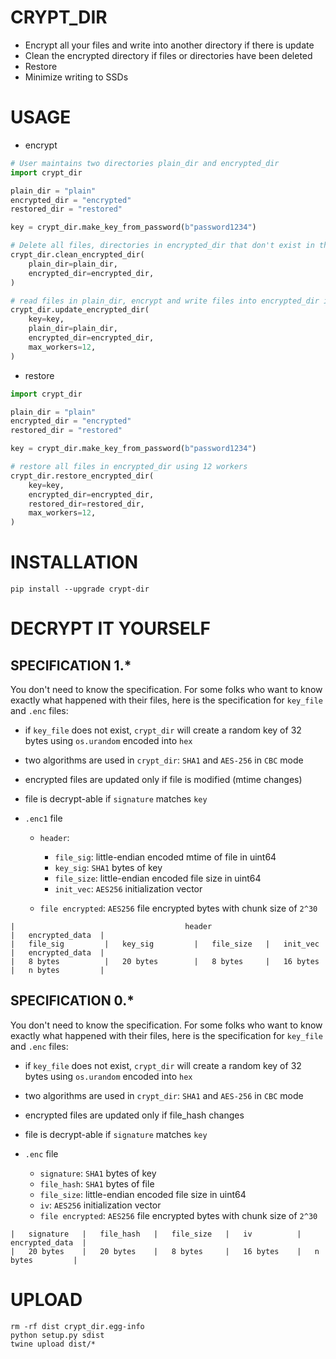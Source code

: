 # CRYPT_DIR

- Encrypt all your files and write into another directory if there is update
- Clean the encrypted directory if files or directories have been deleted
- Restore
- Minimize writing to SSDs

# USAGE

- encrypt

```python
# User maintains two directories plain_dir and encrypted_dir
import crypt_dir

plain_dir = "plain"
encrypted_dir = "encrypted"
restored_dir = "restored"

key = crypt_dir.make_key_from_password(b"password1234")

# Delete all files, directories in encrypted_dir that don't exist in the plain_dir
crypt_dir.clean_encrypted_dir(
    plain_dir=plain_dir,
    encrypted_dir=encrypted_dir,
)

# read files in plain_dir, encrypt and write files into encrypted_dir if needed using 12 workers
crypt_dir.update_encrypted_dir(
    key=key,
    plain_dir=plain_dir,
    encrypted_dir=encrypted_dir,
    max_workers=12,
)
```

- restore

```python
import crypt_dir

plain_dir = "plain"
encrypted_dir = "encrypted"
restored_dir = "restored"

key = crypt_dir.make_key_from_password(b"password1234")

# restore all files in encrypted_dir using 12 workers
crypt_dir.restore_encrypted_dir(
    key=key,
    encrypted_dir=encrypted_dir,
    restored_dir=restored_dir,
    max_workers=12,
)
```

# INSTALLATION

```shell
pip install --upgrade crypt-dir
```

# DECRYPT IT YOURSELF

## SPECIFICATION 1.*

You don't need to know the specification. For some folks who want to know exactly what happened with their files, here
is the specification for `key_file` and `.enc` files:

- if `key_file` does not exist, `crypt_dir` will create a random key of 32 bytes using `os.urandom` encoded into `hex`

- two algorithms are used in `crypt_dir`: `SHA1` and `AES-256` in `CBC` mode

- encrypted files are updated only if file is modified (mtime changes)

- file is decrypt-able if `signature` matches `key`

- `.enc1` file

    - `header`:
        - `file_sig`: little-endian encoded mtime of file in uint64
        - `key_sig`: `SHA1` bytes of key
        - `file_size`: little-endian encoded file size in uint64
        - `init_vec`: `AES256` initialization vector

    - `file encrypted`: `AES256` file encrypted bytes with chunk size of `2^30`

```
|                                      header                            |   encrypted_data  |
|   file_sig         |   key_sig         |   file_size   |   init_vec    |   encrypted_data  |
|   8 bytes          |   20 bytes        |   8 bytes     |   16 bytes    |   n bytes         |
```

## SPECIFICATION 0.*

You don't need to know the specification. For some folks who want to know exactly what happened with their files, here
is the specification for `key_file` and `.enc` files:

- if `key_file` does not exist, `crypt_dir` will create a random key of 32 bytes using `os.urandom` encoded into `hex`

- two algorithms are used in `crypt_dir`: `SHA1` and `AES-256` in `CBC` mode

- encrypted files are updated only if file_hash changes

- file is decrypt-able if `signature` matches `key`

- `.enc` file

    - `signature`: `SHA1` bytes of key
    - `file_hash`: `SHA1` bytes of file
    - `file_size`: little-endian encoded file size in uint64
    - `iv`: `AES256` initialization vector
    - `file encrypted`: `AES256` file encrypted bytes with chunk size of `2^30`

```
|   signature   |   file_hash   |   file_size   |   iv          |   encrypted_data  |
|   20 bytes    |   20 bytes    |   8 bytes     |   16 bytes    |   n bytes         |
```

# UPLOAD

```shell
rm -rf dist crypt_dir.egg-info
python setup.py sdist
twine upload dist/*
```
